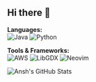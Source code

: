 ## Hi there 👋
**Languages:**  
![Java](https://img.shields.io/badge/Java-%23ED8B00.svg?style=for-the-badge&logo=openjdk&logoColor=white)
![Python](https://img.shields.io/badge/Python-3670A0?style=for-the-badge&logo=python&logoColor=ffdd54)

**Tools & Frameworks:**  
![AWS](https://img.shields.io/badge/AWS-%23FF9900.svg?style=for-the-badge&logo=amazon-aws&logoColor=white)
![LibGDX](https://img.shields.io/badge/LibGDX-%23CC0000.svg?style=for-the-badge&logo=java&logoColor=white)
![Neovim](https://img.shields.io/badge/Neovim-%2357A143.svg?style=for-the-badge&logo=neovim&logoColor=white)



![Ansh's GitHub Stats](https://github-readme-stats.vercel.app/api?username=yourusername&show_icons=true&theme=radical)

<!--
**anshkataria/anshkataria** is a ✨ _special_ ✨ repository because its `README.md` (this file) appears on your GitHub profile.

Here are some ideas to get you started:

- 🔭 I’m currently working on ...
- 🌱 I’m currently learning ...
- 👯 I’m looking to collaborate on ...
- 🤔 I’m looking for help with ...
- 💬 Ask me about ...
- 📫 How to reach me: ...
- 😄 Pronouns: ...
- ⚡ Fun fact: ...
-->
